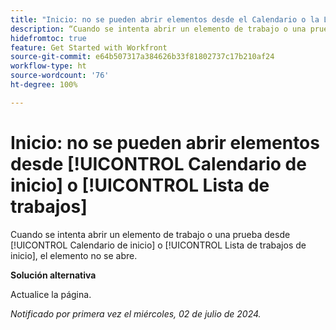 ```yaml
---
title: "Inicio: no se pueden abrir elementos desde el Calendario o la Lista de trabajos de inicio"
description: “Cuando se intenta abrir un elemento de trabajo o una prueba desde el Calendario de inicio o la Lista de trabajos de inicio, el elemento no se abre”.
hidefromtoc: true
feature: Get Started with Workfront
source-git-commit: e64b507317a384626b33f81802737c17b210af24
workflow-type: ht
source-wordcount: '76'
ht-degree: 100%

---
```



# Inicio: no se pueden abrir elementos desde [!UICONTROL Calendario de inicio] o [!UICONTROL Lista de trabajos]

Cuando se intenta abrir un elemento de trabajo o una prueba desde [!UICONTROL Calendario de inicio] o [!UICONTROL Lista de trabajos de inicio], el elemento no se abre.

**Solución alternativa**

Actualice la página.

_Notificado por primera vez el miércoles, 02 de julio de 2024._
